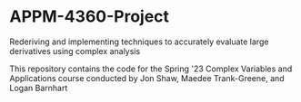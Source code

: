 # APPM-4360-Project

Rederiving and implementing techniques to accurately evaluate large derivatives using complex analysis

This repository contains the code for the Spring '23 Complex Variables and Applications course conducted by Jon Shaw, Maedee Trank-Greene, and Logan Barnhart


